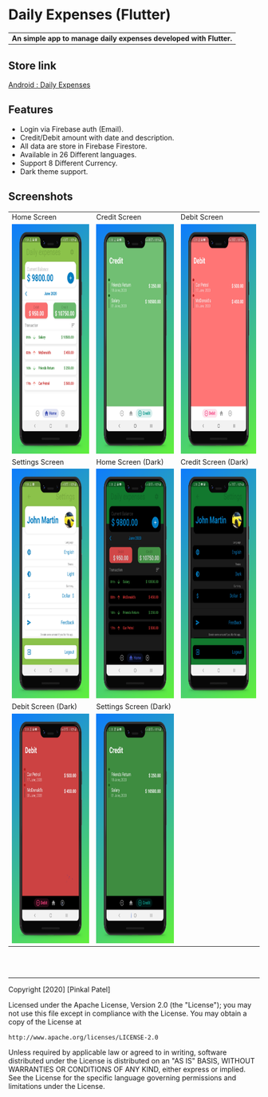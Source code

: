 
# Daily Expenses (Flutter)

<table>
<tr>
<td>
<strong>An simple app to manage daily expenses developed with Flutter.</strong>
</td>
</tr>
</table>

## Store link
[Android : Daily Expenses](https://play.google.com/store/apps/details?id=com.avinashproduct.dailyexpenses)

## Features

* Login via Firebase auth (Email).
* Credit/Debit amount with date and description.
* All data are store in Firebase Firestore.
* Available in 26 Different languages.
* Support 8 Different Currency.
* Dark theme support.



## Screenshots

<table>
  <tr>
    <td>Home Screen</td>
    <td>Credit Screen</td>
    <td>Debit Screen</td>
  </tr>
  <tr>
    <td valign="top"><img src="screenshot/Phone Screenshot 1.jpg" width=270 height=460></td>
    <td valing="top"><img src="screenshot/Phone Screenshot 2.jpg" width=270 height=460></td>
    <td valing="top"><img src="screenshot/Phone Screenshot 3.jpg" width=270 height=460></td>
  </tr>
  <tr>
    <td>Settings Screen</td>
    <td>Home Screen (Dark)</td>
    <td>Credit Screen (Dark)</td>
  </tr>
  <tr>
    <td valign="top"><img src="screenshot/Phone Screenshot 4.jpg" width=270 height=460></td>
    <td valign="top"><img src="screenshot/Phone Screenshot 5.jpg" width=270 height=460></td>
    <td valign="top"><img src="screenshot/Phone Screenshot 6.jpg" width=270 height=460></td>
  </tr>
  <tr>
    <td>Debit Screen (Dark)</td>
    <td>Settings Screen (Dark)</td>
  </tr>
  <tr>
    <td valign="top"><img src="screenshot/Phone Screenshot 7.jpg" width=270 height=460></td>
    <td valign="top"><img src="screenshot/Phone Screenshot 8.jpg" width=270 height=460></td>
  </tr>
 </table>

 <br>
<br>
<hr>
Copyright [2020] [Pinkal Patel]

Licensed under the Apache License, Version 2.0 (the "License");
you may not use this file except in compliance with the License.
You may obtain a copy of the License at

    http://www.apache.org/licenses/LICENSE-2.0

Unless required by applicable law or agreed to in writing, software
distributed under the License is distributed on an "AS IS" BASIS,
WITHOUT WARRANTIES OR CONDITIONS OF ANY KIND, either express or implied.
See the License for the specific language governing permissions and
limitations under the License.